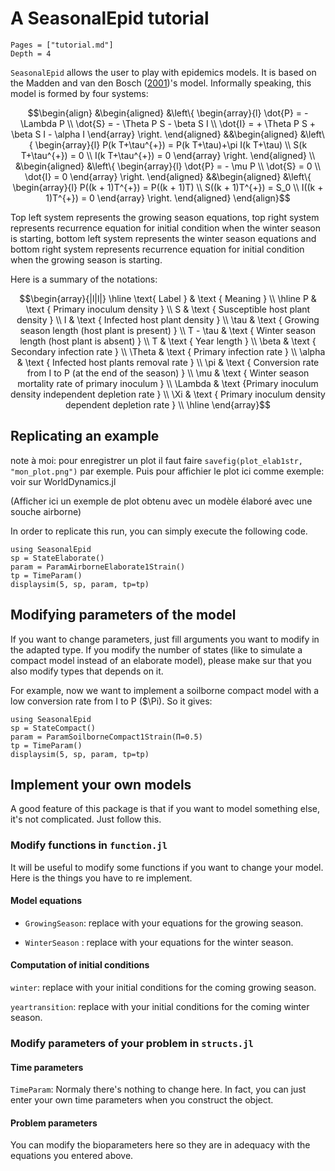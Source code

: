 # A SeasonalEpid tutorial

```@contents
Pages = ["tutorial.md"]
Depth = 4
```

`SeasonalEpid` allows the user to play with epidemics models. It is based on the Madden and
van den Bosch ([2001](https://doi.org/10.1641/0006-3568(2002)052[0065:APDATA]2.0.CO;2))'s model. Informally speaking, this model is formed by four systems:

$$\begin{align}
&\begin{aligned}
    &\left\{ \begin{array}{l}
        \dot{P} = - \Lambda P \\
        \dot{S} = - \Theta P S - \beta S I \\
        \dot{I} = + \Theta P S + \beta S I - \alpha I
    \end{array} \right.
\end{aligned}
&&\begin{aligned}
    &\left\{ \begin{array}{l}
        P(k T+\tau^{+}) = P(k T+\tau)+\pi I(k T+\tau) \\
        S(k T+\tau^{+}) = 0 \\
        I(k T+\tau^{+}) = 0
    \end{array} \right.
\end{aligned} \\
&\begin{aligned}
    &\left\{ \begin{array}{l}
        \dot{P} = - \mu P \\
        \dot{S} = 0 \\
        \dot{I} = 0
    \end{array} \right.
\end{aligned}
&&\begin{aligned}
    &\left\{ \begin{array}{l}
        P((k + 1)T^{+}) = P((k + 1)T) \\
        S((k + 1)T^{+}) = S_0 \\
        I((k + 1)T^{+}) = 0
    \end{array} \right.
\end{aligned}
\end{align}$$

Top left system represents the growing season equations, top right system represents recurrence equation for initial condition when the winter season is starting, bottom left system represents the winter season equations and bottom right system represents recurrence equation for initial condition when the growing season is starting.

Here is a summary of the notations:

$$\begin{array}{|l|l|}
\hline 
\text{ Label } & \text { Meaning } \\
\hline 
P & \text { Primary inoculum density } \\
S & \text { Susceptible host plant density } \\
I & \text { Infected host plant density } \\
\tau & \text { Growing season length (host plant is present) } \\
T - \tau & \text { Winter season length (host plant is absent) } \\
T & \text { Year length } \\
\beta & \text { Secondary infection rate } \\
\Theta & \text { Primary infection rate } \\
\alpha & \text { Infected host plants removal rate } \\
\pi & \text { Conversion rate from I to P (at the end of the season) } \\
\mu & \text { Winter season mortality rate of primary inoculum } \\
\Lambda & \text {Primary inoculum density independent depletion rate } \\
\Xi & \text { Primary inoculum density dependent depletion rate } \\
\hline
\end{array}$$

## Replicating an example

note à moi: pour enregistrer un plot il faut faire `savefig(plot_elab1str, "mon_plot.png")` par exemple. Puis pour affichier le plot ici comme exemple: voir sur WorldDynamics.jl

(Afficher ici un exemple de plot obtenu avec un modèle élaboré avec une souche airborne)

In order to replicate this run, you can simply execute the following code.

```
using SeasonalEpid
sp = StateElaborate()
param = ParamAirborneElaborate1Strain()
tp = TimeParam()
displaysim(5, sp, param, tp=tp)
```

## Modifying parameters of the model

If you want to change parameters, just fill arguments you want to modify in the adapted type.
If you modify the number of states (like to simulate a compact model instead of an elaborate model), please make sur that you also modify types that depends on it.

For example, now we want to implement a soilborne compact model with a low conversion rate from I to P ($\Pi). So it gives:

```
using SeasonalEpid
sp = StateCompact()
param = ParamSoilborneCompact1Strain(Π=0.5)
tp = TimeParam()
displaysim(5, sp, param, tp=tp)
```

## Implement your own models

A good feature of this package is that if you want to model something else, it's not complicated. Just follow this.

### Modify functions in `function.jl`

It will be useful to modify some functions if you want to change your model. Here is the things you have to re implement.

#### Model equations

- `GrowingSeason`: replace with your equations for the growing season.

- `WinterSeason` : replace with your equations for the winter season.

#### Computation of initial conditions

`winter`: replace with your initial conditions for the coming growing season.

`yeartransition`: replace with your initial conditions for the coming winter season.


### Modify parameters of your problem in `structs.jl`

#### Time parameters

`TimeParam`: Normaly there's nothing to change here. In fact, you can just enter your own time parameters when you construct the object.

#### Problem parameters

You can modify the bioparameters here so they are in adequacy with the equations you entered above.